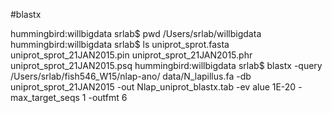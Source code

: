 #blastx 

hummingbird:willbigdata srlab$ pwd
/Users/srlab/willbigdata
hummingbird:willbigdata srlab$ ls
uniprot_sprot.fasta             uniprot_sprot_21JAN2015.pin
uniprot_sprot_21JAN2015.phr     uniprot_sprot_21JAN2015.psq
hummingbird:willbigdata srlab$ blastx -query /Users/srlab/fish546_W15/nlap-ano/
data/N_lapillus.fa -db uniprot_sprot_21JAN2015 -out Nlap_uniprot_blastx.tab -ev
alue 1E-20 -max_target_seqs 1 -outfmt 6